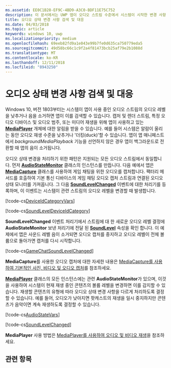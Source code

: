 ```yaml
---
ms.assetid: EE0C1B28-EF9C-4BD9-A3C0-BDF11E75C752
description: 이 문서에서는 UWP 앱이 오디오 스트림 수준에서 시스템이 시작한 변경 사항을 검색하고 이에 대응하는 방법에 대해 설명합니다.
title: 오디오 상태 변경 사항 검색 및 대응
ms.date: 04/03/2018
ms.topic: article
keywords: windows 10, uwp
ms.localizationpriority: medium
ms.openlocfilehash: 69eeb82fd9a1e043e99b7fe0d635ca750779eda5
ms.sourcegitcommit: 49d58bc66c1c9f2a4f81473bcb25af79e2b1088d
ms.translationtype: MT
ms.contentlocale: ko-KR
ms.lasthandoff: 12/11/2018
ms.locfileid: "8943250"
---
```

# <a name="detect-and-respond-to-audio-state-changes"></a>오디오 상태 변경 사항 검색 및 대응
Windows 10, 버전 1803부터는 시스템이 앱이 사용 중인 오디오 스트림의 오디오 레벨을 낮추거나 음을 소거하면 앱이 이를 검색할 수 있습니다. 캡처 및 렌더 스트림, 특정 오디오 디바이스 및 오디오 범주, 또는 미디어 재생을 위해 앱이 사용하고 있는 [**MediaPlayer**](https://docs.microsoft.com/en-us/uwp/api/Windows.Media.Playback.MediaPlayer) 개체에 대한 알림을 받을 수 있습니다. 예를 들어 시스템은 알람이 울리는 동안 오디오 재생 수준을 낮추거나 '더킹(duck)'할 수 있습니다. 앱이 앱 매니페스트에서 *backgroundMediaPlayback* 기능을 선언하지 않은 경우 앱이 백그라운드로 전환할 때 앱의 음이 소거됩니다. 

오디오 상태 변경을 처리하기 위한 패턴은 지원되는 모든 오디오 스트림에서 동일합니다. 먼저 [**AudioStateMonitor**](https://docs.microsoft.com/uwp/api/windows.media.audio.audiostatemonitor) 클래스의 인스턴스를 만듭니다. 다음 예에서 앱은 [**MediaCapture**](https://msdn.microsoft.com/library/windows/apps/Windows.Media.Capture.MediaCapture) 클래스를 사용하여 게임 채팅을 위한 오디오를 캡처합니다. 팩터리 메서드를 호출하여 기본 통신 디바이스의 게임 채팅 오디오 캡처 스트림과 연결된 오디오 상태 모니터를 가져옵니다.  그 다음 [**SoundLevelChanged**](https://docs.microsoft.com/uwp/api/windows.media.audio.audiostatemonitor.soundlevelchanged) 이벤트에 대한 처리기를 등록하며, 이 이벤트는 시스템이 관련 스트림의 오디오 레벨을 변경할 때 발생합니다.

[!code-cs[DeviceIdCategoryVars](./code/SimpleCameraPreview_Win10/cs/MainPage.xaml.cs#SnippetDeviceIdCategoryVars)]

[!code-cs[SoundLevelDeviceIdCategory](./code/SimpleCameraPreview_Win10/cs/MainPage.xaml.cs#SnippetSoundLevelDeviceIdCategory)]

**SoundLevelChanged** 이벤트 처리기에서 스트림에 대 한 새로운 오디오 레벨 결정에 **AudioStateMonitor** 보낸 처리기에 전달 된 [**SoundLevel**](https://docs.microsoft.com/uwp/api/windows.media.audio.audiostatemonitor.soundlevel) 속성을 확인 합니다. 이 예제에서 앱은 사운드 레벨 음이 소거되면 오디오 캡처를 중지하고 오디오 레벨이 전체 볼륨으로 돌아가면 캡처를 다시 시작합니다.

[!code-cs[GameChatSoundLevelChanged](./code/SimpleCameraPreview_Win10/cs/MainPage.xaml.cs#SnippetGameChatSoundLevelChanged)]

**MediaCapture**를 사용한 오디오 캡처에 대한 자세한 내용은 [MediaCapture를 사용하여 기본적인 사진, 비디오 및 오디오 캡처](basic-photo-video-and-audio-capture-with-MediaCapture.md)를 참조하세요.

[**MediaPlayer**](https://msdn.microsoft.com/library/windows/apps/Windows.Media.Playback.MediaPlayer) 클래스의 모든 인스턴스에는 관련 **AudioStateMonitor**가 있으며, 이것을 사용하여 시스템이 현재 재생 중인 콘텐츠의 볼륨 레벨을 변경하면 이를 감지할 수 있습니다. 재생할 콘텐츠의 유형에 따라 오디오 상태 변경 사항을 다르게 처리하도록 결정할 수 있습니다. 예를 들어, 오디오가 낮아지면 팟캐스트의 재생을 일시 중지하지만 콘텐츠가 음악이면 계속 재생하도록 결정할 수 있습니다. 

[!code-cs[AudioStateVars](./code/MediaPlayer_RS1/cs/MainPage.xaml.cs#SnippetAudioStateVars)]

[!code-cs[SoundLevelChanged](./code/MediaPlayer_RS1/cs/MainPage.xaml.cs#SnippetSoundLevelChanged)]

**MediaPlayer** 사용 방법은 [MediaPlayer를 사용하여 오디오 및 비디오 재생](play-audio-and-video-with-mediaplayer.md)을 참조하세요. 

## <a name="related-topics"></a>관련 항목